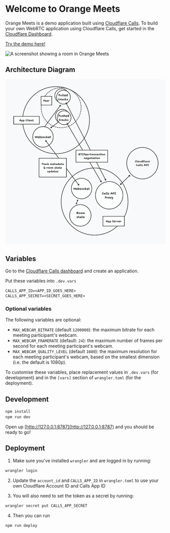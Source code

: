 # Welcome to Orange Meets

Orange Meets is a demo application built using [Cloudflare Calls](https://developers.cloudflare.com/calls/).
To build your own WebRTC application using Cloudflare Calls, get started in the [Cloudflare Dashboard](https://dash.cloudflare.com/?to=/:account/calls).

[Try the demo here!](https://demo.orange.cloudflare.dev)

![A screenshot showing a room in Orange Meets](orange-meets.png)

## Architecture Diagram

![Diagram of Orange Meets architecture](architecture.png)

## Variables

Go to the [Cloudflare Calls dashboard](https://dash.cloudflare.com/?to=/:account/calls) and create an application.

Put these variables into `.dev.vars`

```
CALLS_APP_ID=<APP_ID_GOES_HERE>
CALLS_APP_SECRET=<SECRET_GOES_HERE>
```

### Optional variables

The following variables are optional:

- `MAX_WEBCAM_BITRATE` (default `1200000`): the maximum bitrate for each meeting participant's webcam.
- `MAX_WEBCAM_FRAMERATE` (default: `24`): the maximum number of frames per second for each meeting participant's webcam.
- `MAX_WEBCAM_QUALITY_LEVEL` (default `1080`): the maximum resolution for each meeting participant's webcam, based on the smallest dimension (i.e. the default is 1080p).

To customise these variables, place replacement values in `.dev.vars` (for development) and in the `[vars]` section of `wrangler.toml` (for the deployment).

## Development

```sh
npm install
npm run dev
```

Open up [http://127.0.0.1:8787](http://127.0.0.1:8787) and you should be ready to go!

## Deployment

1. Make sure you've installed `wrangler` and are logged in by running:

```sh
wrangler login
```

2. Update the `account_id` and `CALLS_APP_ID` in `wrangler.toml` to use your own Cloudflare Account ID and Calls App ID

3. You will also need to set the token as a secret by running:

```sh
wrangler secret put CALLS_APP_SECRET
```

4. Then you can run

```sh
npm run deploy
```
